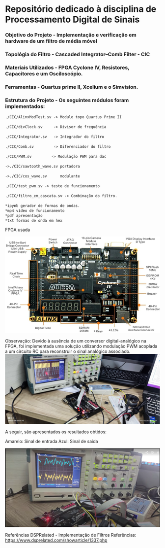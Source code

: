 # Repositório dedicado à disciplina de Processamento Digital de Sinais

### **Objetivo do Projeto**        -  Implementação e verificação em hardware de um filtro de média móvel

### **Topológia do Filtro**        -  Cascaded Integrator–Comb Filter - CIC

### **Materiais Utilizados**     -  FPGA Cyclone IV, Resistores, Capacitores e um Osciloscópio.

### **Ferramentas**                -  Quartus prime II, Xcelium e o Simvision.

### Estrutura do Projeto - Os seguintes módulos foram implementados:

    ./CIC/AlinxModTest.sv -> Modulo topo Quartus Prime II
    
    ./CIC/divClock.sv     -> Divisor de frequência
    
    ./CIC/Integrator.sv   -> Integrador do filtro 
    
    ./CIC/Comb.sv         -> Diferenciador do filtro
    
    ./CIC/PWM.sv         -> Modulação PWM para dac
    
    ->./CIC/sawtooth_wave.sv portadora
    
    ->./CIC/cos_wave.sv      modulante

    ./CIC/test_pwm.sv -> teste de funcionamento
    
    ./CIC/filtro_em_cascata.sv -> Combinação do filtro.

    *ipynb gerador de formas de ondas.
    *mp4 vídeo de funcionamento
    *pdf apresentação
    *txt formas de onda em hex
FPGA usada

![Alt text](./CIC/Alinx-ax4010-altera-cyclone-iv-ep4ce10-placa-de-estudo-de-n-vel-de-entrada-placa-fpga.jpg)

Observação: Devido à ausência de um conversor digital-analógico na FPGA, foi implementada uma solução utilizando modulação PWM acoplada a um circuito RC para reconstruir o sinal analógico associado.
![Alt text](./CIC/pwm_test_dac.jpg)

A seguir, são apresentados os resultados obtidos:

Amarelo: Sinal de entrada Azul: Sinal de saída

![Alt text](./CIC/resultados.png)


Referências DSPRelated - Implementação de Filtros Referências:
https://www.dsprelated.com/showarticle/1337.php

